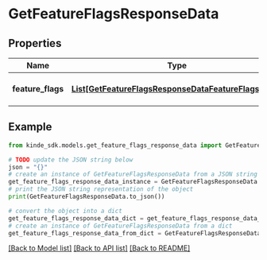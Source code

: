 # GetFeatureFlagsResponseData


## Properties

Name | Type | Description | Notes
------------ | ------------- | ------------- | -------------
**feature_flags** | [**List[GetFeatureFlagsResponseDataFeatureFlagsInner]**](GetFeatureFlagsResponseDataFeatureFlagsInner.md) | A list of feature flags | [optional] 

## Example

```python
from kinde_sdk.models.get_feature_flags_response_data import GetFeatureFlagsResponseData

# TODO update the JSON string below
json = "{}"
# create an instance of GetFeatureFlagsResponseData from a JSON string
get_feature_flags_response_data_instance = GetFeatureFlagsResponseData.from_json(json)
# print the JSON string representation of the object
print(GetFeatureFlagsResponseData.to_json())

# convert the object into a dict
get_feature_flags_response_data_dict = get_feature_flags_response_data_instance.to_dict()
# create an instance of GetFeatureFlagsResponseData from a dict
get_feature_flags_response_data_from_dict = GetFeatureFlagsResponseData.from_dict(get_feature_flags_response_data_dict)
```
[[Back to Model list]](../README.md#documentation-for-models) [[Back to API list]](../README.md#documentation-for-api-endpoints) [[Back to README]](../README.md)


